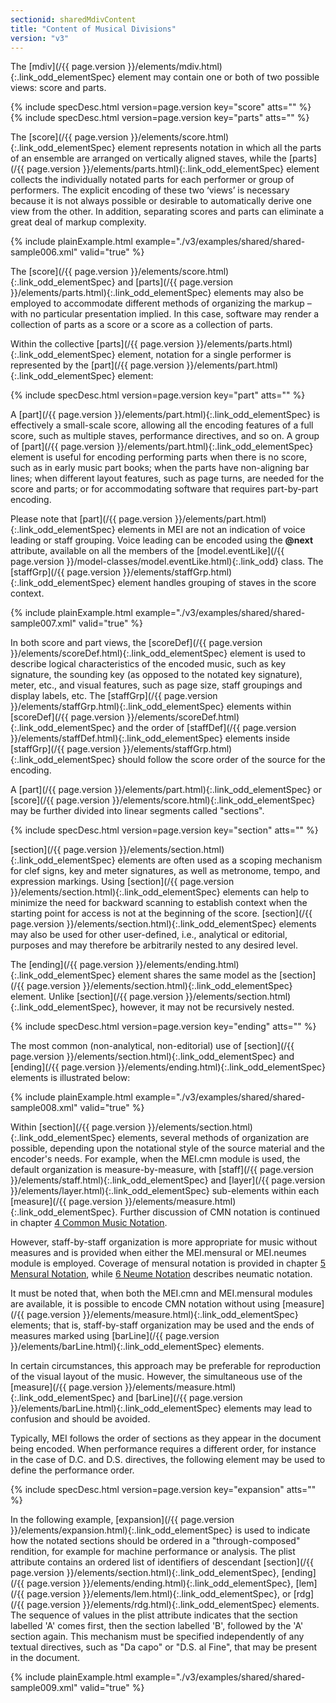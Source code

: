 ```yaml
---
sectionid: sharedMdivContent
title: "Content of Musical Divisions"
version: "v3"
---
```




The [mdiv](/{{ page.version }}/elements/mdiv.html){:.link_odd_elementSpec} element may contain one or both of two possible views:
score and parts.



{% include specDesc.html version=page.version key="score" atts="" %}
{% include specDesc.html version=page.version key="parts" atts="" %}



The [score](/{{ page.version }}/elements/score.html){:.link_odd_elementSpec} element represents notation in which all the parts of an
ensemble are arranged on vertically aligned staves, while the [parts](/{{ page.version }}/elements/parts.html){:.link_odd_elementSpec}
element collects the individually notated parts for each performer or group of performers.
The explicit encoding of these two ‘views’ is necessary because it is
not always possible or desirable to automatically derive one view from the other.
In
addition, separating scores and parts can eliminate a great deal of markup complexity.

{% include plainExample.html example="./v3/examples/shared/shared-sample006.xml" valid="true" %}

The [score](/{{ page.version }}/elements/score.html){:.link_odd_elementSpec} and [parts](/{{ page.version }}/elements/parts.html){:.link_odd_elementSpec} elements may also be
employed to accommodate different methods of organizing the markup – with no particular
presentation implied. In this case, software may render a collection of parts as a
score
or a score as a collection of parts.

Within the collective [parts](/{{ page.version }}/elements/parts.html){:.link_odd_elementSpec} element, notation for a single
performer is represented by the [part](/{{ page.version }}/elements/part.html){:.link_odd_elementSpec} element:



{% include specDesc.html version=page.version key="part" atts="" %}



A [part](/{{ page.version }}/elements/part.html){:.link_odd_elementSpec} is effectively a small-scale score, allowing all the
encoding features of a full score, such as multiple staves, performance directives,
and so
on. A group of [part](/{{ page.version }}/elements/part.html){:.link_odd_elementSpec} element is useful for encoding performing parts
when there is no score, such as in early music part books; when the parts have
non-aligning bar lines; when different layout features, such as page turns, are needed
for
the score and parts; or for accommodating software that requires part-by-part
encoding.

Please note that [part](/{{ page.version }}/elements/part.html){:.link_odd_elementSpec} elements in MEI are not an indication of
voice leading or staff grouping. Voice leading can be encoded using the **@next**
attribute, available on all the members of the [model.eventLike](/{{ page.version }}/model-classes/model.eventLike.html){:.link_odd}
class. The [staffGrp](/{{ page.version }}/elements/staffGrp.html){:.link_odd_elementSpec} element handles grouping of staves in the score
context.

{% include plainExample.html example="./v3/examples/shared/shared-sample007.xml" valid="true" %}

In both score and part views, the [scoreDef](/{{ page.version }}/elements/scoreDef.html){:.link_odd_elementSpec} element is used to
describe logical characteristics of the encoded music, such as key signature, the
sounding
key (as opposed to the notated key signature), meter, etc., and visual features, such
as
page size, staff groupings and display labels, etc. The [staffGrp](/{{ page.version }}/elements/staffGrp.html){:.link_odd_elementSpec}
elements within [scoreDef](/{{ page.version }}/elements/scoreDef.html){:.link_odd_elementSpec} and the order of [staffDef](/{{ page.version }}/elements/staffDef.html){:.link_odd_elementSpec} elements inside [staffGrp](/{{ page.version }}/elements/staffGrp.html){:.link_odd_elementSpec} should follow the score
order of the source for the encoding.

A [part](/{{ page.version }}/elements/part.html){:.link_odd_elementSpec} or [score](/{{ page.version }}/elements/score.html){:.link_odd_elementSpec} may be further divided into
linear segments called "sections".



{% include specDesc.html version=page.version key="section" atts="" %}



[section](/{{ page.version }}/elements/section.html){:.link_odd_elementSpec} elements are often used as a scoping mechanism for clef
signs, key and meter signatures, as well as metronome, tempo, and expression markings.
Using [section](/{{ page.version }}/elements/section.html){:.link_odd_elementSpec} elements can help to minimize the need for backward
scanning to establish context when the starting point for access is not at the beginning
of the score. [section](/{{ page.version }}/elements/section.html){:.link_odd_elementSpec} elements may also be used for other
user-defined, i.e., analytical or editorial, purposes and may therefore be arbitrarily
nested to any desired level.

The [ending](/{{ page.version }}/elements/ending.html){:.link_odd_elementSpec} element shares the same model as the [section](/{{ page.version }}/elements/section.html){:.link_odd_elementSpec} element. Unlike [section](/{{ page.version }}/elements/section.html){:.link_odd_elementSpec}, however, it may not be
recursively nested.



{% include specDesc.html version=page.version key="ending" atts="" %}



The most common (non-analytical, non-editorial) use of [section](/{{ page.version }}/elements/section.html){:.link_odd_elementSpec} and
[ending](/{{ page.version }}/elements/ending.html){:.link_odd_elementSpec} elements is illustrated below:

{% include plainExample.html example="./v3/examples/shared/shared-sample008.xml" valid="true" %}

Within [section](/{{ page.version }}/elements/section.html){:.link_odd_elementSpec} elements, several methods of organization are
possible, depending upon the notational style of the source material and the encoder's
needs. For example, when the MEI.cmn module is used, the default organization is
measure-by-measure, with [staff](/{{ page.version }}/elements/staff.html){:.link_odd_elementSpec} and [layer](/{{ page.version }}/elements/layer.html){:.link_odd_elementSpec}
sub-elements within each [measure](/{{ page.version }}/elements/measure.html){:.link_odd_elementSpec}. Further discussion of CMN notation
is continued in chapter <a class="link_ptr" title="Common Music Notation" href="/{{ page.version }}/guidelines/cmn.html">4 Common Music Notation</a>.

However, staff-by-staff organization is more appropriate for music without measures
and
is provided when either the MEI.mensural or MEI.neumes module is employed. Coverage
of
mensural notation is provided in chapter 
<a class="link_ptr" title="Mensural Notation" href="/{{ page.version }}/guidelines/mensural.html">5 Mensural Notation</a>, while 
<a class="link_ptr" title="Neume Notation" href="/{{ page.version }}/guidelines/neumes.html">6 Neume Notation</a> describes neumatic notation.

It must be noted that, when both the MEI.cmn and MEI.mensural modules are available,
it
is possible to encode CMN notation without using [measure](/{{ page.version }}/elements/measure.html){:.link_odd_elementSpec} elements;
that is, staff-by-staff organization may be used and the ends of measures marked using
[barLine](/{{ page.version }}/elements/barLine.html){:.link_odd_elementSpec} elements.


In certain circumstances, this approach may be preferable for reproduction of the
visual
layout of the music. However, the simultaneous use of the [measure](/{{ page.version }}/elements/measure.html){:.link_odd_elementSpec}
and [barLine](/{{ page.version }}/elements/barLine.html){:.link_odd_elementSpec} elements may lead to confusion and should be
avoided.

Typically, MEI follows the order of sections as they appear in the document being
encoded. When performance requires a different order, for instance in the case of
D.C. and
D.S. directives, the following element may be used to define the performance order.



{% include specDesc.html version=page.version key="expansion" atts="" %}



In the following example, [expansion](/{{ page.version }}/elements/expansion.html){:.link_odd_elementSpec} is used to indicate how the
notated sections should be ordered in a "through-composed" rendition, for example
for
machine performance or analysis. The plist attribute contains an ordered list of
identifiers of descendant [section](/{{ page.version }}/elements/section.html){:.link_odd_elementSpec}, [ending](/{{ page.version }}/elements/ending.html){:.link_odd_elementSpec}, [lem](/{{ page.version }}/elements/lem.html){:.link_odd_elementSpec}, or [rdg](/{{ page.version }}/elements/rdg.html){:.link_odd_elementSpec} elements. The sequence of values in
the plist attribute indicates that the section labelled 'A' comes first, then the
section
labelled 'B', followed by the 'A' section again. This mechanism must be specified
independently of any textual directives, such as "Da capo" or "D.S. al Fine", that
may be
present in the document.

{% include plainExample.html example="./v3/examples/shared/shared-sample009.xml" valid="true" %}

